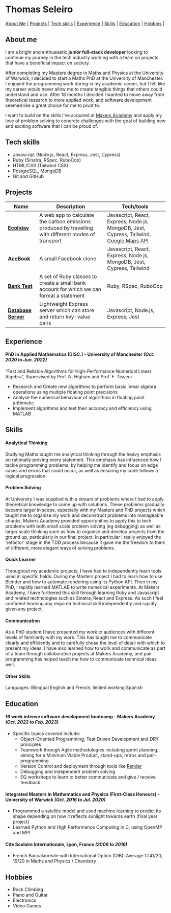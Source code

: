 # Thomas Seleiro

[About Me](#about-me) |
[Projects](#projects) |
[Tech skills](#tech-skills) |
[Experience](#experience) |
[Skills](#skills) |
[Education](#education) |
[Hobbies](#hobbies) |

## About me

I am a bright and enthusiastic **junior full-stack developer** looking to continue my journey in the tech industry working with a team on projects that have a beneficial impact on society.

After completing my Masters degree in Maths and Physics at the University of Warwick, I decided to start a Maths PhD at the University of Manchester.
I enjoyed the programming work during in my academic career, but I felt like my career would never allow me to create tangible things that others could understand and use.
After 18 months I decided I wanted to move away from theoretical research to more applied work, and software development seemed like a great choice for me to pivot to.

I want to build on the skills I've acquired at [Makers Academy](https://github.com/makersacademy) and apply my love of problem solving to concrete challenges with the goal of building new and exciting software that I can be proud of.

## Tech skills

- Javascript (Node.js, React, Express, Jest, Cypress)
- Ruby (Sinatra, RSpec, RuboCop)
- HTML/CSS (Tailwind CSS)
- PostgreSQL, MongoDB
- Git and GitHub

## Projects

| Name                                                                          | Description                                                                                          | Tech/tools                                                                                                                                                          |
| ----------------------------------------------------------------------------- | ---------------------------------------------------------------------------------------------------- | ------------------------------------------------------------------------------------------------------------------------------------------------------------------- |
| **[Ecoliday](https://github.com/ThomasSel/Ecoliday)**                         | A web app to calculate the carbon emissions produced by travelling with different modes of transport | Javascript, React, Express, Node.js, MongoDB, Jest, Cypress, Tailwind, [Google Maps API](https://developers.google.com/maps/documentation/distance-matrix/overview) |
| **[AceBook](https://github.com/ThomasSel/acebook-mern-mineshaft)**            | A small Facebook clone                                                                               | Javascript, React, Express, Node.js, MongoDB, Jest, Cypress, Tailwind                                                                                               |
| **[Bank Test](https://github.com/ThomasSel/bank-tech-test)**                  | A set of Ruby classes to create a small bank account for which we can format a statement             | Ruby, RSpec, RuboCop                                                                                                                                                |
| **[Database Server](https://github.com/ThomasSel/database-server-tech-test)** | Lightweight Express server which can store and return key-value pairs                                | Javascript, Node.js, Express, Jest                                                                                                                                  |

## Experience

#### PhD in Applied Mathematics (DISC.) - University of Manchester _(Oct. 2020 to Jun. 2022)_

“Fast and Reliable Algorithms for High-Performance Numerical Linear Algebra”, Supervised by Prof. N. Higham and Prof. F. Tisseur

- Research and Create new algorithms to perform basic linear algebra operations using multiple floating point precisions
- Analyse the numerical behaviour of algorithms in floating point arithmetic
- Implement algorithms and test their accuracy and efficiency using MATLAB

## Skills

#### Analytical Thinking

Studying Maths taught me analytical thinking through the heavy emphasis on rationally proving every statement.
This emphasis has influenced how I tackle programming problems, by helping me identify and focus on edge cases and errors that could occur, as well as ensuring my code follows a logical progression.

#### Problem Solving

At University I was supplied with a stream of problems where I had to apply theoretical knowledge to come up with solutions.
These problems gradually became larger in scope, especially with my Masters and PhD projects which taught me to organise my work and deconstruct problems into manageable chunks.
Makers Academy provided opportunities to apply this to tech problems with both small scale problem solving (eg debugging) as well as larger scale thinking such as how to organise and develop projects from the ground up, particularly in our final project.
In particular I really enjoyed the 'refactor' stage in the TDD process because it gave me the freedom to think of different, more elegant ways of solving problems.

#### Quick Learner

Throughout my academic projects, I have had to independently learn tools used in specific fields.
During my Masters project I had to learn how to use Blender and how to automate rendering using its Python API.
Then in my PhD, I rapidly learned MATLAB to write numerical experiments.
At Makers Academy, I have furthered this skill through learning Ruby and Javascript and related technologies such as Sinatra, React and Express.
As such I feel confident learning any required technical skill independently and rapidly given any project.

#### Communication

As a PhD student I have presented my work to audiences with different levels of familiarity with my work.
This has taught me to communicate clearly and efficiently and to carefully chose the level of detail with which to present my ideas.
I have also learned how to work and communicate as part of a team through collaborative projects at Makers Academy, and pair programming has helped teach me how to communicate technical ideas well.

#### Other Skills

Languages: Bilingual English and French, limited working Spanish

## Education

#### 16 week intense software development bootcamp - Makers Academy _(Oct. 2022 to Feb. 2023)_

- Specific topics covered include:
  - Object-Oriented Programming, Test Driven Development and DRY principles
  - Teamwork through Agile methodologies including sprint planning, aiming for a Minimum Viable Product, stand-ups, retros and pair-programming
  - Version Control and deployment through tools like [Render](https://render.com/)
  - Debugging and independent problem solving
  - EQ workshops to learn to better communicate and give / receive feedback

#### Integrated Masters in Mathematics and Physics (First-Class Honours) - University of Warwick _(Oct. 2016 to Jul. 2020)_

- Programmed a satellite model and used machine learning to predict its shape depending on how it reflects sunlight towards earth (final year project)
- Learned Python and High Performance Computing in C, using OpenMP and MPI

#### Cité Scolaire Internationale, Lyon, France _(2009 to 2016)_

- French Baccalaureate with International Option (OIB): Average 17.41/20, 19/20 in Maths and Physics / Chemistry

## Hobbies

- Rock Climbing
- Piano and Guitar
- Electronics
- Video Games
